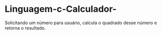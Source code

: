 # Linguagem-c-Calculador-
Solicitando um número para usuário, calcula o quadrado desse número e retorna o resultado.
